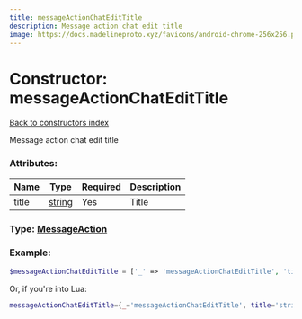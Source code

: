 ```yaml
---
title: messageActionChatEditTitle
description: Message action chat edit title
image: https://docs.madelineproto.xyz/favicons/android-chrome-256x256.png
---
```

# Constructor: messageActionChatEditTitle  
[Back to constructors index](index.md)



Message action chat edit title

### Attributes:

| Name     |    Type       | Required | Description |
|----------|---------------|----------|-------------|
|title|[string](../types/string.md) | Yes|Title|



### Type: [MessageAction](../types/MessageAction.md)


### Example:

```php
$messageActionChatEditTitle = ['_' => 'messageActionChatEditTitle', 'title' => 'string'];
```  


Or, if you're into Lua:

```lua
messageActionChatEditTitle={_='messageActionChatEditTitle', title='string'}

```


